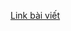 [Link bài viết](https://www.facebook.com/letdiv.innovation/posts/pfbid09ynNQmE5pPpJvgtm8kGqLUTynqRVJDoK3z4d5vCcRgeg3Fne1higwy2xrBwZVDNjl?locale=vi_VN)